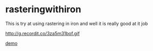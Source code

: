 # rasteringwithiron
This is try at using rastering in iron and well it is really good at it job

http://g.recordit.co/3za5m31bof.gif

[demo](rasteringwithiron/build/debug-html5/index.html)

